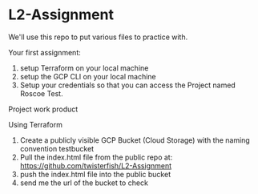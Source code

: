 # L2-Assignment
We'll use this repo to put various files to practice with.

Your first assignment:

1. setup Terraform on your local machine
2. setup the GCP CLI on your local machine
3. Setup your credentials so that you can access the Project named Roscoe Test.

Project work product

Using Terraform
1. Create a publicly visible GCP Bucket (Cloud Storage) with the naming convention <username> testbucket
2. Pull the index.html file from the public repo at: https://github.com/twisterfish/L2-Assignment
3. push the index.html file into the public bucket
4. send me the url of the bucket to check